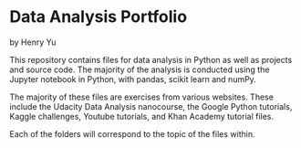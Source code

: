 # Data Analysis Portfolio

by Henry Yu 

This repository contains files for data analysis in Python as well as projects and source code. The majority of the analysis is conducted using the Jupyter notebook in Python, with pandas, scikit learn and numPy. 

The majority of these files are exercises from various websites. These include the Udacity Data Analysis nanocourse, the Google Python tutorials, Kaggle challenges, Youtube tutorials, and Khan Academy tutorial files. 

Each of the folders will correspond to the topic of the files within. 